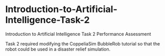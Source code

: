 # Introduction-to-Artificial-Intelligence-Task-2
Introduction to Artificial Intelligence Task 2 Performance Assessment

Task 2 required modifying the CoppeliaSim BubbleRob tutorial so that the robot could be used in a disaster relief simulation.

